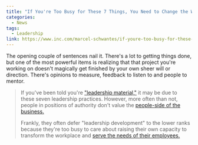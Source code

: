 ```yaml
---
title: "If You're Too Busy for These 7 Things, You Need to Change the Way You Lead"
categories:
  - News
tags:
  - Leadership
link: https://www.inc.com/marcel-schwantes/if-youre-too-busy-for-these-7-things-you-need-to-change-way-you-lead.html
---
```


The opening couple of sentences nail it. There's a lot to getting things done, but one of the most powerful items is realizing that that project you're working on doesn't magically get finished by your own sheer will or direction. There's opinions to measure, feedback to listen to and people to mentor.

> If you've been told you're ["leadership material,"](https://www.inc.com/marcel-schwantes/when-you-think-of-what-makes-a-great-leader-does-this-trait-come-to-mind-it-rarely-does-unfortunately.html) it may be due to these seven leadership practices. However, more often than not, people in positions of authority don't value the [people-side of the business.](https://www.inc.com/marcel-schwantes/this-rarely-seen-leadership-practice-is-now-linked-to-happier-workplaces-motivated-employees-says-research.html)
>
>Frankly, they often defer "leadership development" to the lower ranks because they're too busy to care about raising their own capacity to transform the workplace and [serve the needs of their employees.](http://www.inc.com/marcel-schwantes/10-convincing-reasons-to-consider-servant-leadership-according-to-research.html)

